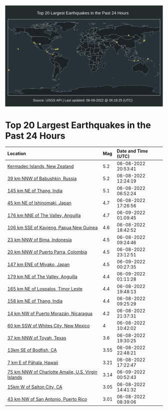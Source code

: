 ![Map](./map.png)

# Top 20 Largest Earthquakes in the Past 24 Hours

| Location | Mag | Date and Time (UTC) |
|:---|:---|:---|
| [Kermadec Islands, New Zealand](https://earthquake.usgs.gov/earthquakes/eventpage/us7000hg13) | 5.2 | 06-08-2022 20:53:41 |
| [39 km NNW of Babushkin, Russia](https://earthquake.usgs.gov/earthquakes/eventpage/us7000hfw5) | 5.2 | 06-08-2022 12:24:19 |
| [145 km NE of Thang, India](https://earthquake.usgs.gov/earthquakes/eventpage/us7000hfug) | 5.1 | 06-08-2022 06:52:24 |
| [45 km NE of Ishinomaki, Japan](https://earthquake.usgs.gov/earthquakes/eventpage/us7000hfyp) | 4.7 | 06-08-2022 17:26:56 |
| [176 km NNE of The Valley, Anguilla](https://earthquake.usgs.gov/earthquakes/eventpage/us7000hg2d) | 4.7 | 06-09-2022 01:09:45 |
| [106 km SSE of Kavieng, Papua New Guinea](https://earthquake.usgs.gov/earthquakes/eventpage/us7000hfze) | 4.6 | 06-08-2022 18:42:52 |
| [23 km NNW of Bima, Indonesia](https://earthquake.usgs.gov/earthquakes/eventpage/us7000hfw2) | 4.5 | 06-08-2022 09:24:46 |
| [20 km NNW of Puerto Parra, Colombia](https://earthquake.usgs.gov/earthquakes/eventpage/us7000hg1t) | 4.5 | 06-08-2022 23:12:51 |
| [147 km ENE of Miyako, Japan](https://earthquake.usgs.gov/earthquakes/eventpage/us7000hg27) | 4.5 | 06-09-2022 00:27:35 |
| [179 km NE of The Valley, Anguilla](https://earthquake.usgs.gov/earthquakes/eventpage/us7000hg2e) | 4.4 | 06-09-2022 01:11:28 |
| [165 km NE of Lospalos, Timor Leste](https://earthquake.usgs.gov/earthquakes/eventpage/us7000hg08) | 4.4 | 06-08-2022 19:48:13 |
| [158 km NE of Thang, India](https://earthquake.usgs.gov/earthquakes/eventpage/us7000hfvg) | 4.4 | 06-08-2022 09:25:29 |
| [14 km NW of Puerto Morazán, Nicaragua](https://earthquake.usgs.gov/earthquakes/eventpage/us7000hg16) | 4.2 | 06-08-2022 21:37:31 |
| [60 km SSW of Whites City, New Mexico](https://earthquake.usgs.gov/earthquakes/eventpage/tx2022ldmr) | 4 | 06-08-2022 10:42:02 |
| [37 km NNW of Toyah, Texas](https://earthquake.usgs.gov/earthquakes/eventpage/tx2022leec) | 3.6 | 06-08-2022 19:30:25 |
| [13km SE of Bodfish, CA](https://earthquake.usgs.gov/earthquakes/eventpage/ci40036719) | 3.55 | 06-08-2022 22:48:21 |
| [7 km E of Pāhala, Hawaii](https://earthquake.usgs.gov/earthquakes/eventpage/hv73038272) | 3.21 | 06-08-2022 17:22:47 |
| [75 km NNW of Charlotte Amalie, U.S. Virgin Islands](https://earthquake.usgs.gov/earthquakes/eventpage/pr71353053) | 3.14 | 06-09-2022 00:52:43 |
| [15km W of Salton City, CA](https://earthquake.usgs.gov/earthquakes/eventpage/ci40036375) | 3.05 | 06-08-2022 14:41:32 |
| [43 km NW of San Antonio, Puerto Rico](https://earthquake.usgs.gov/earthquakes/eventpage/pr71352928) | 3.01 | 06-08-2022 08:39:06 |
